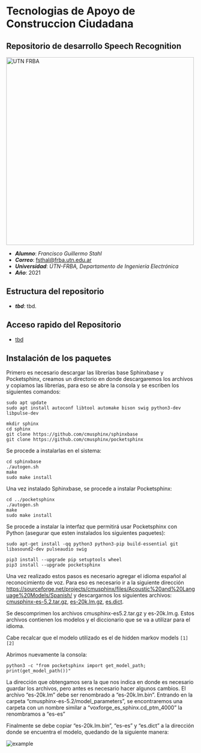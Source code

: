 # Tecnologias de Apoyo de Construccion Ciudadana
## Repositorio de desarrollo Speech Recognition

<img src="https://www.frba.utn.edu.ar/wp-content/uploads/2016/08/logo-utn.ba-horizontal-e1471367724904.jpg" alt="UTN FRBA" width="500"/>

* ***Alumno***: *Francisco Guillermo Stahl*
* ***Correo***: fsthal@frba.utn.edu.ar
* ***Universidad***: *UTN-FRBA, Departamento de Ingeniería Electrónica*
* ***Año***: 2021

## Estructura del repositorio

* ***tbd***: tbd.

## Acceso rapido del Repositorio

* [tbd](tbd)

## Instalación de los paquetes

Primero es necesario descargar las librerías base Sphinxbase y Pocketsphinx, creamos un directorio en donde descargaremos los archivos y copiamos las librerías, para eso se abre la consola y se escriben los siguientes comandos:

```console
sudo apt update
sudo apt install autoconf libtool automake bison swig python3-dev libpulse-dev

mkdir sphinx
cd sphinx
git clone https://github.com/cmusphinx/sphinxbase
git clone https://github.com/cmusphinx/pocketsphinx
```
Se procede a instalarlas en el sistema:

```console
cd sphinxbase
./autogen.sh
make
sudo make install
```

Una vez instalado Sphinxbase, se procede a instalar Pocketsphinx:

```console
cd ../pocketsphinx
./autogen.sh
make
sudo make install
```

Se procede a instalar la interfaz que permitirá usar Pocketsphinx con Python (asegurar que esten instalados los siguientes paquetes):

```console
sudo apt-get install -qq python3 python3-pip build-essential git libasound2-dev pulseaudio swig

pip3 install --upgrade pip setuptools wheel
pip3 install --upgrade pocketsphinx
```
Una vez realizado estos pasos es necesario agregar el idioma español al reconocimiento de voz. Para eso es necesario ir a la siguiente dirección https://sourceforge.net/projects/cmusphinx/files/Acoustic%20and%20Language%20Models/Spanish/ y descargarnos los siguientes archivos: [cmusphinx-es-5.2.tar.gz](https://sourceforge.net/projects/cmusphinx/files/Acoustic%20and%20Language%20Models/Spanish/cmusphinx-es-5.2.tar.gz/download), [es-20k.lm.gz](https://sourceforge.net/projects/cmusphinx/files/Acoustic%20and%20Language%20Models/Spanish/cmusphinx-es-5.2.tar.gz/download), [es.dict](https://sourceforge.net/projects/cmusphinx/files/Acoustic%20and%20Language%20Models/Spanish/es.dict/download).

Se descomprimen los archivos cmusphinx-es5.2.tar.gz y es-20k.lm.g. Estos archivos contienen los modelos y el diccionario que se va a utilizar para el idioma.

Cabe recalcar que el modelo utilizado es el de hidden markov models `[1][2]`

Abrimos nuevamente la consola:

```console
python3 -c "from pocketsphinx import get_model_path; print(get_model_path())"
```

La dirección que obtengamos sera la que nos indica en donde es necesario guardar los archivos, pero antes es necesario hacer algunos cambios. El archivo “es-20k.lm” debe ser renombrado a “es-20k.lm.bin”. Entrando en la carpeta “cmusphinx-es-5.2/model_parameters”, se encontraremos una carpeta con un nombre similar a “voxforge_es_sphinx.cd_ptm_4000” la renombramos a “es-es”

Finalmente se debe copiar “es-20k.lm.bin”, “es-es” y “es.dict” a la dirección donde se encuentra el modelo, quedando de la siguiente manera:

![example](/files_example.png)

